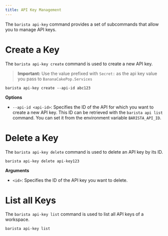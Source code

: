 ```yaml
---
title: API Key Management
---
```


The `barista api-key` command provides a set of subcommands that allow you to manage API keys.

# Create a Key

The `barista api-key create` command is used to create a new API key.

> **Important:** Use the value prefixed with `Secret:` as the api key value you pass to `BananaCakePop.Services`

```shell
barista api-key create --api-id abc123
```

**Options**

- `--api-id <api-id>`: Specifies the ID of the API for which you want to create a new API key. This ID can be retrieved with the `barista api list` command. You can set it from the environment variable `BARISTA_API_ID`.

# Delete a Key

The `barista api-key delete` command is used to delete an API key by its ID.

```shell
barista api-key delete api-key123
```

**Arguments**

- `<id>`: Specifies the ID of the API key you want to delete.

# List all Keys

The `barista api-key list` command is used to list all API keys of a workspace.

```shell
barista api-key list
```
